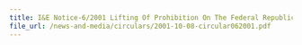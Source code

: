 ```yaml
---
title: I&E Notice-6/2001 Lifting Of Prohibition On The Federal Republic of Yugoslavia Including Koso
file_url: /news-and-media/circulars/2001-10-08-circular062001.pdf
---
```

